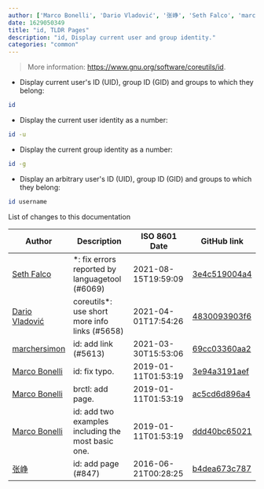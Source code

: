 ```yaml
---
author: ['Marco Bonelli', 'Dario Vladović', '张峥', 'Seth Falco', 'marchersimon']
date: 1629050349
title: "id, TLDR Pages"
description: "id, Display current user and group identity."
categories: "common"
---
```

> More information: <https://www.gnu.org/software/coreutils/id>.

- Display current user's ID (UID), group ID (GID) and groups to which they belong:

```bash
id
```

- Display the current user identity as a number:

```bash
id -u
```

- Display the current group identity as a number:

```bash
id -g
```

- Display an arbitrary user's ID (UID), group ID (GID) and groups to which they belong:

```bash
id username
```
List of changes to this documentation


Author | Description | ISO 8601 Date | GitHub link
------|-----|-----|-----
[Seth Falco](mailto:seth@falco.fun) | *: fix errors reported by languagetool (#6069) | 2021-08-15T19:59:09 | [3e4c519004a4](https://github.com/tldr-pages/tldr/commit/3e4c519004a471c861cdc609fd7239ee3355671c)
[Dario Vladović](mailto:d.vladimyr@gmail.com) | coreutils*: use short more info links (#5658) | 2021-04-01T17:54:26 | [4830093903f6](https://github.com/tldr-pages/tldr/commit/4830093903f66ccf3ebbc2ecf477286e45edac59)
[marchersimon](mailto:50295997+marchersimon@users.noreply.github.com) | id: add link (#5613) | 2021-03-30T15:53:06 | [69cc03360aa2](https://github.com/tldr-pages/tldr/commit/69cc03360aa2799bcc9d4f63fd686aa3a9eca9e3)
[Marco Bonelli](mailto:mb5.marcob@gmail.com) | id: fix typo. | 2019-01-11T01:53:19 | [3e94a3191aef](https://github.com/tldr-pages/tldr/commit/3e94a3191aef063cbd35b663db6322a11cc66010)
[Marco Bonelli](mailto:mb5.marcob@gmail.com) | brctl: add page. | 2019-01-11T01:53:19 | [ac5cd6d896a4](https://github.com/tldr-pages/tldr/commit/ac5cd6d896a449f8ea6144c932d610781e373877)
[Marco Bonelli](mailto:mb5.marcob@gmail.com) | id: add two examples including the most basic one. | 2019-01-11T01:53:19 | [ddd40bc65021](https://github.com/tldr-pages/tldr/commit/ddd40bc65021df744baa623e30bef3234022de0a)
[张峥](mailto:18601254750@163.com) | id: add page (#847) | 2016-06-21T00:28:25 | [b4dea673c787](https://github.com/tldr-pages/tldr/commit/b4dea673c787e821756f3b99d828b004418a2187)

